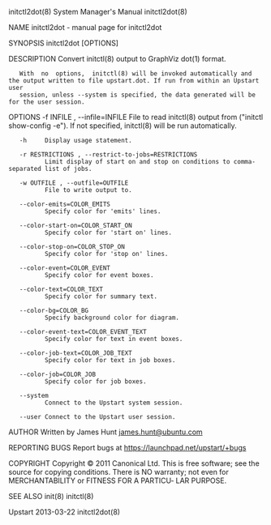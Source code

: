 initctl2dot(8)                                                System Manager's Manual                                               initctl2dot(8)

NAME
       initctl2dot - manual page for initctl2dot

SYNOPSIS
       initctl2dot [OPTIONS]

DESCRIPTION
       Convert initctl(8) output to GraphViz dot(1) format.

       With  no  options,  initctl(8) will be invoked automatically and the output written to file upstart.dot. If run from within an Upstart user
       session, unless --system is specified, the data generated will be for the user session.

OPTIONS
       -f INFILE , --infile=INFILE
              File to read initctl(8) output from ("initctl show-config -e"). If not specified, initctl(8) will be run automatically.

       -h     Display usage statement.

       -r RESTRICTIONS , --restrict-to-jobs=RESTRICTIONS
              Limit display of start on and stop on conditions to comma-separated list of jobs.

       -w OUTFILE , --outfile=OUTFILE
              File to write output to.

       --color-emits=COLOR_EMITS
              Specify color for 'emits' lines.

       --color-start-on=COLOR_START_ON
              Specify color for 'start on' lines.

       --color-stop-on=COLOR_STOP_ON
              Specify color for 'stop on' lines.

       --color-event=COLOR_EVENT
              Specify color for event boxes.

       --color-text=COLOR_TEXT
              Specify color for summary text.

       --color-bg=COLOR_BG
              Specify background color for diagram.

       --color-event-text=COLOR_EVENT_TEXT
              Specify color for text in event boxes.

       --color-job-text=COLOR_JOB_TEXT
              Specify color for text in job boxes.

       --color-job=COLOR_JOB
              Specify color for job boxes.

       --system
              Connect to the Upstart system session.

       --user Connect to the Upstart user session.

AUTHOR
       Written by James Hunt <james.hunt@ubuntu.com>

REPORTING BUGS
       Report bugs at <https://launchpad.net/upstart/+bugs>

COPYRIGHT
       Copyright © 2011 Canonical Ltd.
       This is free software; see the source for copying conditions.  There is NO warranty; not even for MERCHANTABILITY or FITNESS FOR A PARTICU‐
       LAR PURPOSE.

SEE ALSO
       init(8) initctl(8)

Upstart                                                             2013-03-22                                                      initctl2dot(8)

